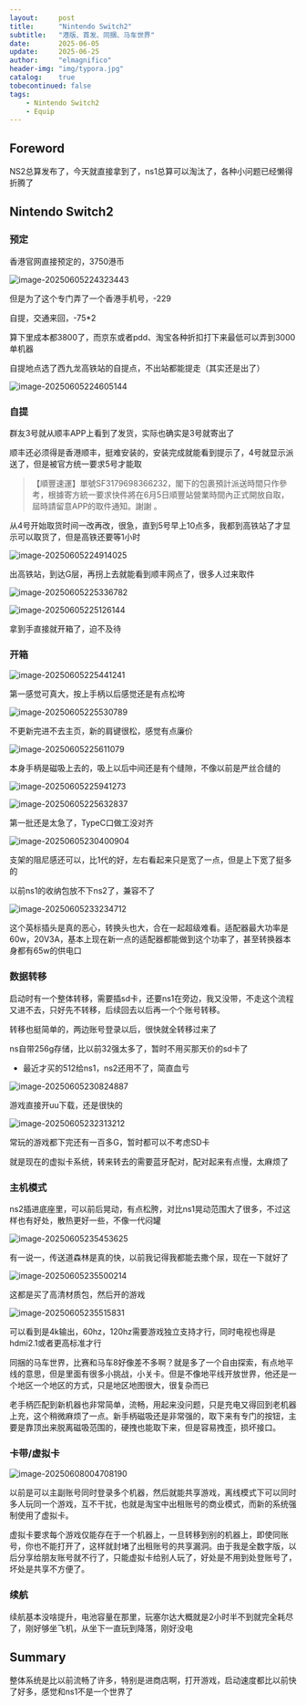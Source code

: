 ```yaml
---
layout:     post
title:      "Nintendo Switch2"
subtitle:   "港版、首发、同捆、马车世界"
date:       2025-06-05
update:     2025-06-25
author:     "elmagnifico"
header-img: "img/typora.jpg"
catalog:    true
tobecontinued: false
tags:
    - Nintendo Switch2
    - Equip
---
```


## Foreword

NS2总算发布了，今天就直接拿到了，ns1总算可以淘汰了，各种小问题已经懒得折腾了



## Nintendo Switch2



### 预定

香港官网直接预定的，3750港币

![image-20250605224323443](https://img.elmagnifico.tech/static/upload/elmagnifico/202506052243503.png)

但是为了这个专门弄了一个香港手机号，-229

自提，交通来回，-75*2

算下里成本都3800了，而京东或者pdd、淘宝各种折扣打下来最低可以弄到3000单机器

自提地点选了西九龙高铁站的自提点，不出站都能提走（其实还是出了）

![image-20250605224605144](https://img.elmagnifico.tech/static/upload/elmagnifico/202506052246172.png)

### 自提

群友3号就从顺丰APP上看到了发货，实际也确实是3号就寄出了

顺丰还必须得是香港顺丰，挺难安装的，安装完成就能看到提示了，4号就显示派送了，但是被官方统一要求5号才能取

> 【順豐速運】單號SF3179698366232，閣下的包裹預計派送時間只作參考，根據寄方統一要求快件將在6月5日順豐站營業時間內正式開放自取，屆時請留意APP的取件通知。謝謝 。

从4号开始取货时间一改再改，很急，直到5号早上10点多，我都到高铁站了才显示可以取货了，但是高铁还要等1小时

![image-20250605224914025](https://img.elmagnifico.tech/static/upload/elmagnifico/202506052249066.png)

出高铁站，到达G层，再拐上去就能看到顺丰网点了，很多人过来取件

![image-20250605225336782](https://img.elmagnifico.tech/static/upload/elmagnifico/202506052253971.png)

![image-20250605225126144](https://img.elmagnifico.tech/static/upload/elmagnifico/202506052251429.png)

拿到手直接就开箱了，迫不及待



### 开箱

![image-20250605225441241](https://img.elmagnifico.tech/static/upload/elmagnifico/202506052254463.png)

第一感觉可真大，按上手柄以后感觉还是有点松垮

![image-20250605225530789](https://img.elmagnifico.tech/static/upload/elmagnifico/202506052255200.png)

不更新完进不去主页，新的肩键很松，感觉有点廉价

![image-20250605225611079](https://img.elmagnifico.tech/static/upload/elmagnifico/202506052256480.png)

本身手柄是磁吸上去的，吸上以后中间还是有个缝隙，不像以前是严丝合缝的

![image-20250605225941273](https://img.elmagnifico.tech/static/upload/elmagnifico/202506052259504.png)

![image-20250605225632837](https://img.elmagnifico.tech/static/upload/elmagnifico/202506052256009.png)

第一批还是太急了，TypeC口做工没对齐

![image-20250605230400904](https://img.elmagnifico.tech/static/upload/elmagnifico/202506052304029.png)

支架的阻尼感还可以，比1代的好，左右看起来只是宽了一点，但是上下宽了挺多的

以前ns1的收纳包放不下ns2了，兼容不了



![image-20250605233234712](https://img.elmagnifico.tech/static/upload/elmagnifico/202506052332816.png)

这个英标插头是真的恶心，转换头也大，合在一起超级难看。适配器最大功率是60w，20V3A，基本上现在新一点的适配器都能做到这个功率了，甚至转换器本身都有65w的供电口



### 数据转移

启动时有一个整体转移，需要插sd卡，还要ns1在旁边，我又没带，不走这个流程又进不去，只好先不转移，后续回去以后再一个个账号转移。

转移也挺简单的，两边账号登录以后，很快就全转移过来了

ns自带256g存储，比以前32强太多了，暂时不用买那天价的sd卡了

- 最近才买的512给ns1，ns2还用不了，简直血亏

![image-20250605230824887](https://img.elmagnifico.tech/static/upload/elmagnifico/202506052308059.png)

游戏直接开uu下载，还是很快的

![image-20250605232313212](https://img.elmagnifico.tech/static/upload/elmagnifico/202506052323470.png)

常玩的游戏都下完还有一百多G，暂时都可以不考虑SD卡

就是现在的虚拟卡系统，转来转去的需要蓝牙配对，配对起来有点慢，太麻烦了



### 主机模式

ns2插进底座里，可以前后晃动，有点松胯，对比ns1晃动范围大了很多，不过这样也有好处，散热更好一些，不像一代闷罐

![image-20250605235453625](https://img.elmagnifico.tech/static/upload/elmagnifico/202506052354178.png)

有一说一，传送道森林是真的快，以前我记得我都能去撒个尿，现在一下就好了

![image-20250605235500214](https://img.elmagnifico.tech/static/upload/elmagnifico/202506052355493.png)

这都是买了高清材质包，然后开的游戏

![image-20250605235515831](https://img.elmagnifico.tech/static/upload/elmagnifico/202506052355881.png)

可以看到是4k输出，60hz，120hz需要游戏独立支持才行，同时电视也得是hdmi2.1或者更高标准才行



同捆的马车世界，比赛和马车8好像差不多啊？就是多了一个自由探索，有点地平线的意思，但是里面有很多小挑战，小关卡。但是不像地平线开放世界，他还是一个地区一个地区的方式，只是地区地图很大，很复杂而已



老手柄匹配到新机器也非常简单，流畅，用起来没问题，只是充电又得回到老机器上充，这个稍微麻烦了一点。新手柄磁吸还是非常强的，取下来有专门的按钮，主要是靠顶出来脱离磁吸范围的，硬拽也能取下来，但是容易拽歪，损坏接口。



### 卡带/虚拟卡

![image-20250608004708190](https://img.elmagnifico.tech/static/upload/elmagnifico/202506080047375.png)

以前是可以主副账号同时登录多个机器，然后就能共享游戏，离线模式下可以同时多人玩同一个游戏，互不干扰，也就是淘宝中出租账号的商业模式，而新的系统强制使用了虚拟卡。

虚拟卡要求每个游戏仅能存在于一个机器上，一旦转移到别的机器上，即使同账号，你也不能打开了，这样就封堵了出租账号的共享漏洞。由于我是全数字版，以后分享给朋友账号就不行了，只能虚拟卡给别人玩了，好处是不用到处登账号了，坏处是共享不方便了。



### 续航

续航基本没啥提升，电池容量在那里，玩塞尔达大概就是2小时半不到就完全耗尽了，刚好够坐飞机，从坐下一直玩到降落，刚好没电



## Summary

整体系统是比以前流畅了许多，特别是进商店啊，打开游戏，启动速度都比以前快了好多，感觉和ns1不是一个世界了

